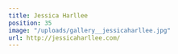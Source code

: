 ```yaml
---
title: Jessica Harllee
position: 35
image: "/uploads/gallery__jessicaharllee.jpg"
url: http://jessicaharllee.com/
---
```


